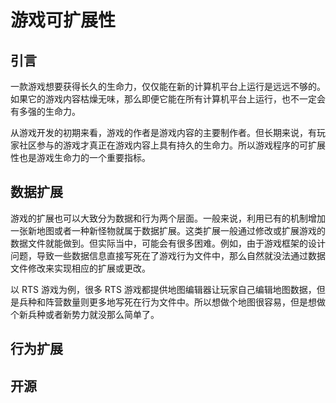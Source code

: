 # 游戏可扩展性

## 引言

一款游戏想要获得长久的生命力，仅仅能在新的计算机平台上运行是远远不够的。如果它的游戏内容枯燥无味，那么即便它能在所有计算机平台上运行，也不一定会有多强的生命力。

从游戏开发的初期来看，游戏的作者是游戏内容的主要制作者。但长期来说，有玩家社区参与的游戏才真正在游戏内容上具有持久的生命力。所以游戏程序的可扩展性也是游戏生命力的一个重要指标。

## 数据扩展

游戏的扩展也可以大致分为数据和行为两个层面。一般来说，利用已有的机制增加一张新地图或者一种新怪物就属于数据扩展。这类扩展一般通过修改或扩展游戏的数据文件就能做到。但实际当中，可能会有很多困难。例如，由于游戏框架的设计问题，导致一些数据信息直接写死在了游戏行为文件中，那么自然就没法通过数据文件修改来实现相应的扩展或更改。

以 RTS 游戏为例，很多 RTS 游戏都提供地图编辑器让玩家自己编辑地图数据，但是兵种和阵营数量则更多地写死在行为文件中。所以想做个地图很容易，但是想做个新兵种或者新势力就没那么简单了。

## 行为扩展



## 开源